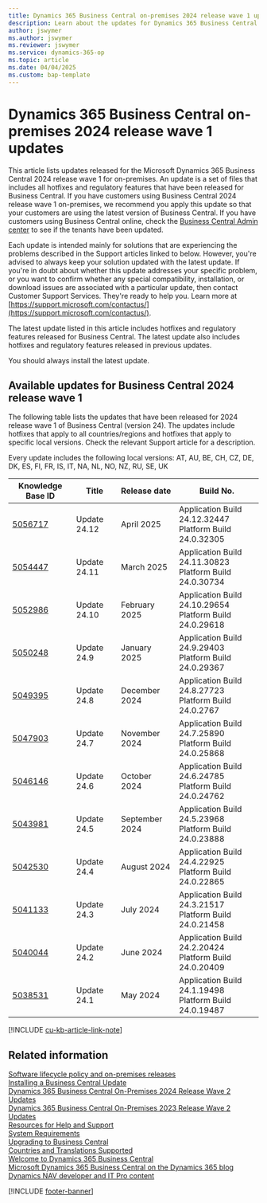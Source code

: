 ```yaml
---
title: Dynamics 365 Business Central on-premises 2024 release wave 1 updates
description: Learn about the updates for Dynamics 365 Business Central 2024 Release Wave 1 on-premises deployments.
author: jswymer
ms.author: jswymer
ms.reviewer: jswymer
ms.service: dynamics-365-op
ms.topic: article
ms.date: 04/04/2025
ms.custom: bap-template
---
```


# Dynamics 365 Business Central on-premises 2024 release wave 1 updates

This article lists updates released for the Microsoft Dynamics 365 Business Central 2024 release wave 1 for on-premises. An update is a set of files that includes all hotfixes and regulatory features that have been released for Business Central. If you have customers using Business Central 2024 release wave 1 on-premises, we recommend you apply this update so that your customers are using the latest version of Business Central. If you have customers using Business Central online, check the [Business Central Admin center](../administration/tenant-admin-center.md) to see if the tenants have been updated.  

Each update is intended mainly for solutions that are experiencing the problems described in the Support articles linked to below. However, you're advised to always keep your solution updated with the latest update. If you're in doubt about whether this update addresses your specific problem, or you want to confirm whether any special compatibility, installation, or download issues are associated with a particular update, then contact Customer Support Services. They're ready to help you. Learn more at [https://support.microsoft.com/contactus/](https://support.microsoft.com/contactus/).

The latest update listed in this article includes hotfixes and regulatory features released for Business Central. The latest update also includes hotfixes and regulatory features released in previous updates.  

You should always install the latest update.

## Available updates for Business Central 2024 release wave 1

The following table lists the updates that have been released for 2024 release wave 1 of Business Central (version 24). The updates include hotfixes that apply to all countries/regions and hotfixes that apply to specific local versions. Check the relevant Support article for a description.

Every update includes the following local versions: AT, AU, BE, CH, CZ, DE, DK, ES, FI, FR, IS, IT, NA, NL, NO, NZ, RU, SE, UK

|Knowledge Base ID|Title|Release date  |Build No. |
|-----------------|-----|--------------|----------|
|[5056717](https://support.microsoft.com/help/5056717)|Update 24.12 |April 2025|Application Build 24.12.32447</br>Platform Build 24.0.32305|
|[5054447](https://support.microsoft.com/help/5054447)|Update 24.11 |March 2025|Application Build 24.11.30823</br>Platform Build 24.0.30734|
|[5052986](https://support.microsoft.com/help/5052986)|Update 24.10 |February 2025|Application Build 24.10.29654</br>Platform Build 24.0.29618|
|[5050248](https://support.microsoft.com/help/5050248)|Update 24.9 |January 2025|Application Build 24.9.29403</br>Platform Build 24.0.29367|
|[5049395](https://support.microsoft.com/help/5049395)|Update 24.8 |December 2024|Application Build 24.8.27723</br>Platform Build 24.0.2767|
|[5047903](https://support.microsoft.com/help/5047903)|Update 24.7 |November 2024|Application Build 24.7.25890</br>Platform Build 24.0.25868|
|[5046146](https://support.microsoft.com/help/5046146)|Update 24.6 |October 2024|Application Build 24.6.24785</br>Platform Build 24.0.24762|
|[5043981](https://support.microsoft.com/help/5043981)|Update 24.5 |September 2024|Application Build 24.5.23968</br>Platform Build 24.0.23888|
|[5042530](https://support.microsoft.com/help/5042530)|Update 24.4 |August 2024|Application Build 24.4.22925</br>Platform Build 24.0.22865|
|[5041133](https://support.microsoft.com/help/5041133)|Update 24.3 |July 2024|Application Build 24.3.21517</br>Platform Build 24.0.21458|
|[5040044](https://support.microsoft.com/help/5040044)|Update 24.2 |June 2024|Application Build 24.2.20424</br>Platform Build 24.0.20409|
|[5038531](https://support.microsoft.com/help/5038531)|Update 24.1 |May 2024|Application Build 24.1.19498</br>Platform Build 24.0.19487|

[!INCLUDE [cu-kb-article-link-note](../includes/cu-kb-article-link-note.md)]

## Related information

[Software lifecycle policy and on-premises releases](../terms/lifecycle-policy-on-premises.md)  
[Installing a Business Central Update](../upgrade/upgrading-cumulative-update-v24.md)  
[Dynamics 365 Business Central On-Premises 2024 Release Wave 2 Updates](update-versions-25.md)  
[Dynamics 365 Business Central On-Premises 2023 Release Wave 2 Updates](update-versions-23.md)  
[Resources for Help and Support](../help-and-support.md)  
[System Requirements](system-requirements-business-central-v24.md)  
[Upgrading to Business Central](../upgrade/upgrading-to-business-central.md)  
[Countries and Translations Supported](../compliance/apptest-countries-and-translations.md)  
[Welcome to Dynamics 365 Business Central](/dynamics365/business-central/index)  
[Microsoft Dynamics 365 Business Central on the Dynamics 365 blog](https://www.microsoft.com/dynamics-365/blog/it-professional/product/dynamics-365-business-central/)  
[Dynamics NAV developer and IT Pro content](/dynamics-nav/index)

[!INCLUDE [footer-banner](../includes/footer-banner.md)]
